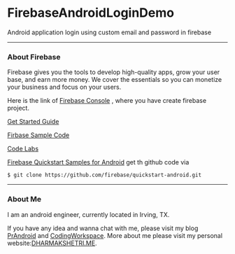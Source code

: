 # FirebaseAndroidLoginDemo
Android application login using custom email and password in firebase

---
### About Firebase

Firebase gives you the tools to develop high-quality apps, grow your user base,
and earn more money. We cover the essentials so you can monetize your business and focus on your users.

Here is the link of [Firebase Console](https://console.firebase.google.com/) , where you have create firebase project.

   [Get Started Guide](https://firebase.google.com/docs/android/setup)
   
   [Firbase Sample Code](https://firebase.google.com/docs/samples/)
   
   [Code Labs](https://codelabs.developers.google.com/codelabs/firebase-android/#0)
   
   [Firebase Quickstart Samples for Android](https://github.com/firebase/quickstart-android) get th github code via
   
```$ git clone https://github.com/firebase/quickstart-android.git```

---
### About Me

I am an android engineer, currently located in Irving, TX.

If you have any idea and wanna chat with me, please visit my blog [PrAndroid](http://www.prandroid.com) and [CodingWorkspace](http://www.codingworkspace.com). 
More about me please visit my personal website:[DHARMAKSHETRI.ME](http://dharmakshetri.me/).

